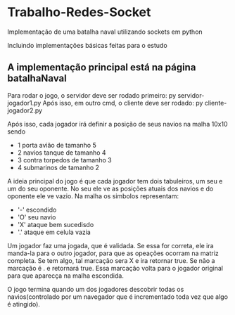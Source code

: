 # Trabalho-Redes-Socket
Implementação de uma batalha naval utilizando sockets em python

Incluindo implementações básicas feitas para o estudo

## A implementação principal está na página batalhaNaval
Para rodar o jogo, o servidor deve ser rodado primeiro: py servidor-jogador1.py
Após isso, em outro cmd, o cliente deve ser rodado: py cliente-jogador2.py

Após isso, cada jogador irá definir a posição de seus navios na malha 10x10 sendo
  - 1 porta avião de tamanho 5
  - 2 navios tanque de tamanho 4
  - 3 contra torpedos de tamanho 3
  - 4 submarinos de tamanho 2

A ideia principal do jogo é que cada jogador tem dois tabuleiros, um seu e um do seu oponente. No seu ele ve as posições atuais dos navios e do oponente ele ve vazio. Na malha os simbolos representam:
  - '-' escondido
  - 'O' seu navio
  - 'X' ataque bem sucedisdo
  - '.' ataque em celula vazia
  
Um jogador faz uma jogada, que é validada. Se essa for correta, ele ira manda-la para o outro jogador, para que as opeações ocorram na matriz completa. Se tem algo, tal marcação sera X e ira retornar true. Se não a marcação é . e retornará true.  Essa marcação volta para o jogador original para que aparecça na malha escondida.

O jogo termina quando um dos jogadores descobrir todas os navios(controlado por um navegador que é incrementado toda vez que algo é atingido).
